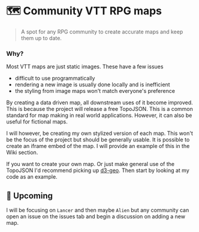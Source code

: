 # 🗺️ Community VTT RPG maps
> A spot for any RPG community to create accurate maps and keep them up to date.

### Why?
Most VTT maps are just static images. These have a few issues

- difficult to use programmatically
- rendering a new image is usually done locally and is inefficient
- the styling from image maps won't match everyone's preference

By creating a data driven map, all downstream uses of it become improved.
This is because the project will release a free TopoJSON.
This is a common standard for map making in real world applications.
However, it can also be useful for fictional maps.

I will however, be creating my own stylized version of each map. This won't be the focus of the project but should be generally usable. It is possible to create an iframe embed of the map. I will provide an example of this in the Wiki section.

If you want to create your own map. Or just make general use of the TopoJSON I'd recommend picking up [d3-geo](https://observablehq.com/collection/@d3/d3-geo). Then start by looking at my code as an example.

## 📅 Upcoming

I will be focusing on `Lancer` and then maybe `Alien` but any community can open an issue on the issues tab and begin a discussion on adding a new map.
